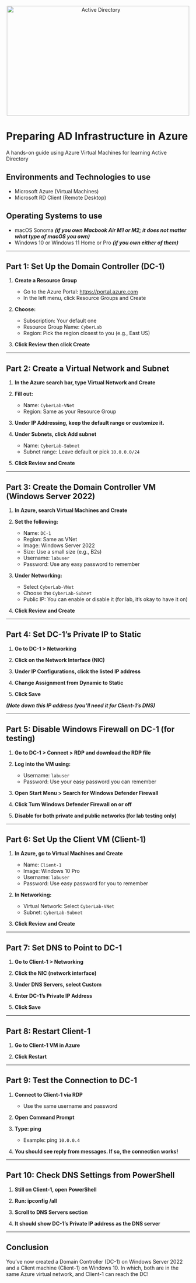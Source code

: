 <p align="center">
<img src="https://i.imgur.com/Ucqw15T.jpeg" alt="Active Directory" width=500 height=300/> 
</p>

<h1>Preparing AD Infrastructure in Azure</h1>
<p>A hands-on guide using Azure Virtual Machines for learning Active Directory</p>

<h2>Environments and Technologies to use</h2>

- Microsoft Azure (Virtual Machines)
- Microsoft RD Client (Remote Desktop)

<h2>Operating Systems to use</h2>

- macOS Sonoma ***(if you own Macbook Air M1 or M2; it does not matter what type of macOS you own)***
- Windows 10 or Windows 11 Home or Pro ***(if you own either of them)***

-----

## Part 1: Set Up the Domain Controller (DC-1)

1. **Create a Resource Group**
   - Go to the Azure Portal: https://portal.azure.com
   - In the left menu, click Resource Groups and Create

2. **Choose:**
   - Subscription: Your default one
   - Resource Group Name: `CyberLab`
   - Region: Pick the region closest to you (e.g., East US)

3. **Click Review then click Create**

-----

## Part 2: Create a Virtual Network and Subnet

1. **In the Azure search bar, type Virtual Network and Create**

2. **Fill out:**
   - Name: `CyberLab-VNet`
   - Region: Same as your Resource Group

3. **Under IP Addressing, keep the default range or customize it.**

4. **Under Subnets, click Add subnet**
    - Name: `CyberLab-Subnet`
    - Subnet range: Leave default or pick `10.0.0.0/24`

5.	**Click Review and Create**

-----

## Part 3: Create the Domain Controller VM (Windows Server 2022)

1.	**In Azure, search Virtual Machines and Create**

2.	**Set the following:**
    - Name: `DC-1`
    - Region: Same as VNet
    - Image: Windows Server 2022
    - Size: Use a small size (e.g., B2s)
    - Username: `labuser`
    - Password: Use any easy password to remember

3.	**Under Networking:**
     - Select `CyberLab-VNet`
     - Choose the `CyberLab-Subnet`
     - Public IP: You can enable or disable it (for lab, it’s okay to have it on)

4.	**Click Review and Create**

-----

## Part 4: Set DC-1’s Private IP to Static
	
1.	**Go to DC-1 > Networking**

2.	**Click on the Network Interface (NIC)**

3.	**Under IP Configurations, click the listed IP address**

4.	**Change Assignment from Dynamic to Static**

5.	**Click Save**

***(Note down this IP address (you’ll need it for Client-1’s DNS)***

-----

## Part 5: Disable Windows Firewall on DC-1 (for testing)
	
1.	**Go to DC-1 > Connect > RDP and download the RDP file**

2.	**Log into the VM using:**
     - Username: `labuser`
     - Password: Use your easy password you can remember

3.	**Open Start Menu > Search for Windows Defender Firewall**

4.	**Click Turn Windows Defender Firewall on or off**

5.	**Disable for both private and public networks (for lab testing only)**

-----

## Part 6: Set Up the Client VM (Client-1)

1. **In Azure, go to Virtual Machines and Create**
    - Name: `Client-1`
    - Image: Windows 10 Pro
    - Username: `labuser`
    - Password: Use easy password for you to remember

2.	**In Networking:**
    - Virtual Network: Select `CyberLab-VNet`
    - Subnet: `CyberLab-Subnet`

3.	**Click Review and Create**

-----

## Part 7: Set DNS to Point to DC-1

1.	**Go to Client-1 > Networking**

2.	**Click the NIC (network interface)**

3.	**Under DNS Servers, select Custom**

4.	**Enter DC-1’s Private IP Address**

5.	**Click Save**

-----

## Part 8: Restart Client-1

1.	**Go to Client-1 VM in Azure**

2.	**Click Restart**

-----

## Part 9: Test the Connection to DC-1

1. **Connect to Client-1 via RDP**
   - Use the same username and password

2.	**Open Command Prompt**

3.	**Type: ping <DC-1 private IP>**
    - Example: ping `10.0.0.4`

4.	**You should see reply from messages. If so, the connection works!**

-----

## Part 10: Check DNS Settings from PowerShell

1.	**Still on Client-1, open PowerShell**

2.	**Run: ipconfig /all**

3.	**Scroll to DNS Servers section**

4.	**It should show DC-1’s Private IP address as the DNS server**

-----

## Conclusion

You’ve now created a Domain Controller (DC-1) on Windows Server 2022 and a Client machine (Client-1) on Windows 10. In which, both are in the same Azure virtual network, and Client-1 can reach the DC!
